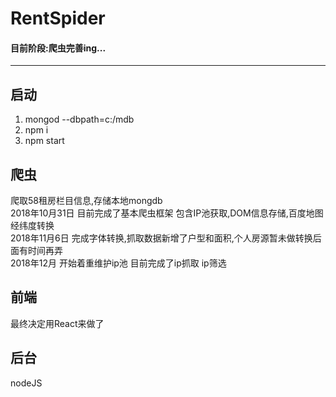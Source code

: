 # RentSpider 

#### 目前阶段:爬虫完善ing...  
---
## 启动
1. mongod --dbpath=c:/mdb
2. npm i 
3. npm start 

## 爬虫
爬取58租房栏目信息,存储本地mongdb  
2018年10月31日 目前完成了基本爬虫框架 包含IP池获取,DOM信息存储,百度地图经纬度转换  
2018年11月6日 完成字体转换,抓取数据新增了户型和面积,个人房源暂未做转换后面有时间再弄  
2018年12月 开始着重维护ip池 目前完成了ip抓取 ip筛选

## 前端
最终决定用React来做了
## 后台
nodeJS